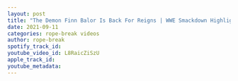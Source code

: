 ```yaml
---
layout: post
title: "The Demon Finn Balor Is Back For Reigns | WWE Smackdown Highlights"
date: 2021-09-11
categories: rope-break videos
author: rope-break
spotify_track_id: 
youtube_video_id: L8RaicZiSzU
apple_track_id: 
youtube_metadata: 
---
```

